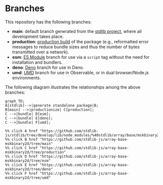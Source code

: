 <!--

@license Apache-2.0

Copyright (c) 2022 The Stdlib Authors.

Licensed under the Apache License, Version 2.0 (the "License");
you may not use this file except in compliance with the License.
You may obtain a copy of the License at

    http://www.apache.org/licenses/LICENSE-2.0

Unless required by applicable law or agreed to in writing, software
distributed under the License is distributed on an "AS IS" BASIS,
WITHOUT WARRANTIES OR CONDITIONS OF ANY KIND, either express or implied.
See the License for the specific language governing permissions and
limitations under the License.

-->

# Branches

This repository has the following branches:

-   **main**: default branch generated from the [stdlib project][stdlib-url], where all development takes place.
-   **production**: [production build][production-url] of the package (e.g., reformatted error messages to reduce bundle sizes and thus the number of bytes transmitted over a network).
-   **esm**: [ES Module][esm-url] branch for use via a `script` tag without the need for installation and bundlers.
-   **deno**: [Deno][deno-url] branch for use in Deno.
-   **umd**: [UMD][umd-url] branch for use in Observable, or in dual browser/Node.js environments.

The following diagram illustrates the relationships among the above branches:

```mermaid
graph TD;
A[stdlib]-->|generate standalone package|B;
B[main] -->|productionize| C[production];
C -->|bundle| D[esm];
C -->|bundle| E[deno];
C -->|bundle| F[umd];

%% click A href "https://github.com/stdlib-js/stdlib/tree/develop/lib/node_modules/%40stdlib/array/base/mskbinary2d"
%% click B href "https://github.com/stdlib-js/array-base-mskbinary2d/tree/main"
%% click C href "https://github.com/stdlib-js/array-base-mskbinary2d/tree/production"
%% click D href "https://github.com/stdlib-js/array-base-mskbinary2d/tree/esm"
%% click E href "https://github.com/stdlib-js/array-base-mskbinary2d/tree/deno"
%% click F href "https://github.com/stdlib-js/array-base-mskbinary2d/tree/umd"
```

[stdlib-url]: https://github.com/stdlib-js/stdlib/tree/develop/lib/node_modules/%40stdlib/array/base/mskbinary2d
[production-url]: https://github.com/stdlib-js/array-base-mskbinary2d/tree/production
[deno-url]: https://github.com/stdlib-js/array-base-mskbinary2d/tree/deno
[umd-url]: https://github.com/stdlib-js/array-base-mskbinary2d/tree/umd
[esm-url]: https://github.com/stdlib-js/array-base-mskbinary2d/tree/esm